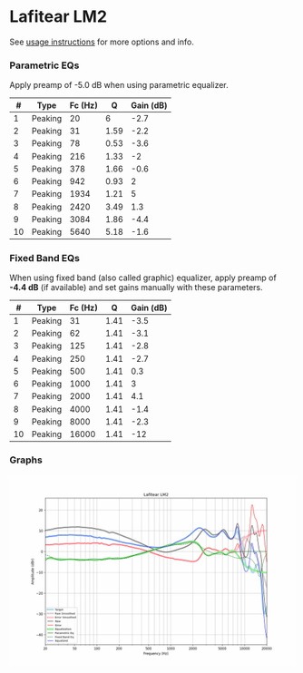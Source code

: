 # Lafitear LM2
See [usage instructions](https://github.com/jaakkopasanen/AutoEq#usage) for more options and info.

### Parametric EQs
Apply preamp of -5.0 dB when using parametric equalizer.

|   # | Type    |   Fc (Hz) |    Q |   Gain (dB) |
|-----|---------|-----------|------|-------------|
|   1 | Peaking |        20 | 6    |        -2.7 |
|   2 | Peaking |        31 | 1.59 |        -2.2 |
|   3 | Peaking |        78 | 0.53 |        -3.6 |
|   4 | Peaking |       216 | 1.33 |        -2   |
|   5 | Peaking |       378 | 1.66 |        -0.6 |
|   6 | Peaking |       942 | 0.93 |         2   |
|   7 | Peaking |      1934 | 1.21 |         5   |
|   8 | Peaking |      2420 | 3.49 |         1.3 |
|   9 | Peaking |      3084 | 1.86 |        -4.4 |
|  10 | Peaking |      5640 | 5.18 |        -1.6 |

### Fixed Band EQs
When using fixed band (also called graphic) equalizer, apply preamp of **-4.4 dB** (if available) and set gains manually with these parameters.

|   # | Type    |   Fc (Hz) |    Q |   Gain (dB) |
|-----|---------|-----------|------|-------------|
|   1 | Peaking |        31 | 1.41 |        -3.5 |
|   2 | Peaking |        62 | 1.41 |        -3.1 |
|   3 | Peaking |       125 | 1.41 |        -2.8 |
|   4 | Peaking |       250 | 1.41 |        -2.7 |
|   5 | Peaking |       500 | 1.41 |         0.3 |
|   6 | Peaking |      1000 | 1.41 |         3   |
|   7 | Peaking |      2000 | 1.41 |         4.1 |
|   8 | Peaking |      4000 | 1.41 |        -1.4 |
|   9 | Peaking |      8000 | 1.41 |        -2.3 |
|  10 | Peaking |     16000 | 1.41 |       -12   |

### Graphs
![](./Lafitear%20LM2.png)
